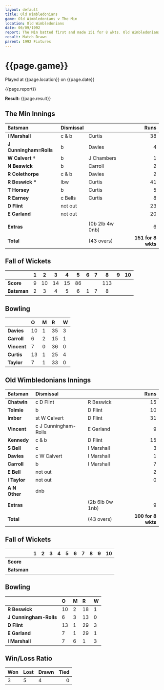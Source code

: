 ```yaml
---
layout: default
title: Old Wimbledonians
game: Old Wimbledonians v The Min
location: Old Wimbledonians
date: 06/09/1992
report: The Min batted first and made 151 for 8 wkts. Old Wimbledonians replied with 100 for 8 wkts
result: Match Drawn
parent: 1992 Fixtures
---
```


# {{page.game}}

Played at {{page.location}} on {{page.date}}

{{page.report}}

**Result:** {{page.result}}

## The Min Innings

| Batsman | Dismissal |  | Runs |
|:---|:---|---|---:|
| **I Marshall** | c & b | Curtis | 38 | 
| **J Cunningham=Rolls** | b | Davies | 4 | 
| **W Calvert &#8224;** | b | J Chambers | 1 | 
| **N Beswick** | b | Carroll | 2 | 
| **R Colethorpe** | c & b | Davies | 2 | 
| **R Beswick &#42;** | lbw | Curtis | 41 | 
| **T Horsey** | b | Curtis | 5 | 
| **R Earney** | c Bells | Curtis | 8 | 
| **D Flint** | not out |  | 23 | 
| **E Garland** | not out |  | 20 | 
|  |  |  |  |
| **Extras** | | (0b 2lb 4w 0nb) | 6 | 
| **Total** | | (43 overs) | **151 for 8 wkts** | 

## Fall of Wickets

| | 1 | 2 | 3 | 4 | 5 | 6 | 7 | 8 | 9 | 10 |
|---|:---:|:---:|:---:|:---:|:---:|:---:|:---:|:---:|:---:|:---:|
| **Score** | 9 | 10 | 14 | 15 | 86 |  |  | 113 |  |  |
| **Batsman** | 2 | 3 | 4 | 5 | 6 | 1 | 7 | 8 |  |  |

## Bowling

| | O | M | R | W |
|---|:---|:---|:---|:---|
| **Davies** | 10 | 1 | 35 | 3 |
| **Carroll** | 6 | 2 | 15 | 1 |
| **Vincent** | 7 | 0 | 36 | 0 |
| **Curtis** | 13 | 1 | 25 | 4 |
| **Taylor** | 7 | 1 | 33 | 0 | 

## Old Wimbledonians Innings

| Batsman | Dismissal |  | Runs |
|:---|:---|---|---:|
| **Chatwin** | c D Flint | R Beswick | 15 | 
| **Tolmie** | b | D Flint | 10 | 
| **Imber** | st W Calvert | D Flint | 31 | 
| **Vincent** | c J Cunningham-Rolls | E Garland| 9 | 
| **Kennedy** | c & b | D Flint | 15 | 
| **S Bell** | c | I Marshall | 3 |
| **Davies** | c W Calvert | I Marshall | 1 | 
| **Carroll** | b | I Marshall | 7 |
| **E Bell** | not out |  | 2 | 
| **I Taylor** | not out |  | 0 | 
| **A N Other** | dnb |  |  |
| **Extras** | | (2b 6lb 0w 1nb) | 9 | 
| **Total** | | (43 overs) | **100 for 8 wkts** | 

## Fall of Wickets

| | 1 | 2 | 3 | 4 | 5 | 6 | 7 | 8 | 9 | 10 |
|---|:---:|:---:|:---:|:---:|:---:|:---:|:---:|:---:|:---:|:---:|
| **Score** |  |  |  |  |  |  |  |  |  |  |
| **Batsman** |  |  |  |  |  |  |  |  |  |  |

## Bowling

| | O | M | R | W |
|---|:---|:---|:---|:---|
| **R Beswick** | 10 | 2 | 18 | 1 | 
| **J Cunningham-Rolls** | 6 | 3 | 13 | 0 | 
| **D Flint** | 13 | 1 | 29 | 3 | 
| **E Garland** | 7 | 1 | 29 | 1 | 
| **I Marshall** | 7 | 6 | 1 | 3 |

## Win/Loss Ratio

| Won | Lost | Drawn | Tied |
|:---|:---|:---|---:|
| 3 | 5 | 4 | 0 |